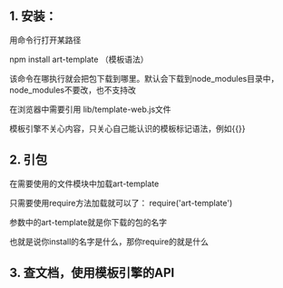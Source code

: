 ## 1. 安装：

用命令行打开某路径

npm install art-template （模板语法）

该命令在哪执行就会把包下载到哪里。默认会下载到node_modules目录中，node_modules不要改，也不支持改

在浏览器中需要引用 lib/template-web.js文件

模板引擎不关心内容，只关心自己能认识的模板标记语法，例如{{}}

## 2. 引包

在需要使用的文件模块中加载art-template

只需要使用require方法加载就可以了： require('art-template')

参数中的art-template就是你下载的包的名字

也就是说你install的名字是什么，那你require的就是什么

## 3. 查文档，使用模板引擎的API